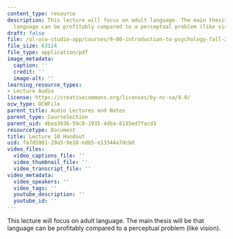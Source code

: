 ```yaml
---
content_type: resource
description: This lecture will focus on adult language. The main thesis will be that
  language can be profitably compared to a perceptual problem (like vision).
draft: false
file: /ol-ocw-studio-app/courses/9-00-introduction-to-psychology-fall-2004/fa7d590129a59e18edb5e13344a7dcbd_h10_1.pdf
file_size: 63124
file_type: application/pdf
image_metadata:
  caption: ''
  credit: ''
  image-alt: ''
learning_resource_types:
- Lecture Audio
license: https://creativecommons.org/licenses/by-nc-sa/4.0/
ocw_type: OCWFile
parent_title: Audio Lectures and Notes
parent_type: CourseSection
parent_uid: 4bea3636-59c8-1935-4dba-8135ed7facd3
resourcetype: Document
title: Lecture 10 Handout
uid: fa7d5901-29a5-9e18-edb5-e13344a7dcbd
video_files:
  video_captions_file: ''
  video_thumbnail_file: ''
  video_transcript_file: ''
video_metadata:
  video_speakers: ''
  video_tags: ''
  youtube_description: ''
  youtube_id: ''
---
```

This lecture will focus on adult language. The main thesis will be that language can be profitably compared to a perceptual problem (like vision).
